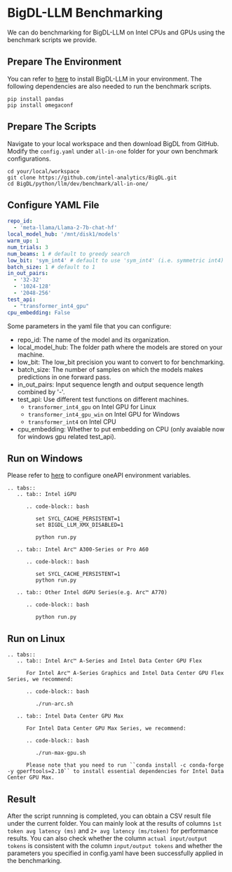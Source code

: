 # BigDL-LLM Benchmarking

We can do benchmarking for BigDL-LLM on Intel CPUs and GPUs using the benchmark scripts we provide.

## Prepare The Environment

You can refer to [here](https://bigdl.readthedocs.io/en/latest/doc/LLM/Overview/install.html) to install BigDL-LLM in your environment. The following dependencies are also needed to run the benchmark scripts.

```
pip install pandas
pip install omegaconf
```

## Prepare The Scripts

Navigate to your local workspace and then download BigDL from GitHub. Modify the `config.yaml` under `all-in-one` folder for your own benchmark configurations.

```
cd your/local/workspace
git clone https://github.com/intel-analytics/BigDL.git
cd BigDL/python/llm/dev/benchmark/all-in-one/
```

## Configure YAML File

```yaml
repo_id:
  - 'meta-llama/Llama-2-7b-chat-hf'
local_model_hub: '/mnt/disk1/models'
warm_up: 1
num_trials: 3
num_beams: 1 # default to greedy search
low_bit: 'sym_int4' # default to use 'sym_int4' (i.e. symmetric int4)
batch_size: 1 # default to 1
in_out_pairs:
  - '32-32'
  - '1024-128'
  - '2048-256'
test_api:
  - "transformer_int4_gpu"
cpu_embedding: False
```

Some parameters in the yaml file that you can configure:

- repo_id: The name of the model and its organization.
- local_model_hub: The folder path where the models are stored on your machine.
- low_bit: The low_bit precision you want to convert to for benchmarking.
- batch_size: The number of samples on which the models makes predictions in one forward pass.
- in_out_pairs: Input sequence length and output sequence length combined by '-'.
- test_api: Use different test functions on different machines.
  - `transformer_int4_gpu` on Intel GPU for Linux
  - `transformer_int4_gpu_win` on Intel GPU for Windows
  - `transformer_int4` on Intel CPU
- cpu_embedding: Whether to put embedding on CPU (only avaiable now for windows gpu related test_api).

## Run on Windows

Please refer to [here](https://bigdl.readthedocs.io/en/latest/doc/LLM/Overview/install_gpu.html#runtime-configuration) to configure oneAPI environment variables.

```eval_rst
.. tabs::
   .. tab:: Intel iGPU

      .. code-block:: bash

         set SYCL_CACHE_PERSISTENT=1
         set BIGDL_LLM_XMX_DISABLED=1

         python run.py

   .. tab:: Intel Arc™ A300-Series or Pro A60

      .. code-block:: bash

         set SYCL_CACHE_PERSISTENT=1
         python run.py

   .. tab:: Other Intel dGPU Series(e.g. Arc™ A770)

      .. code-block:: bash

         python run.py

```

## Run on Linux

```eval_rst
.. tabs::
   .. tab:: Intel Arc™ A-Series and Intel Data Center GPU Flex

      For Intel Arc™ A-Series Graphics and Intel Data Center GPU Flex Series, we recommend:

      .. code-block:: bash

         ./run-arc.sh

   .. tab:: Intel Data Center GPU Max

      For Intel Data Center GPU Max Series, we recommend:

      .. code-block:: bash

         ./run-max-gpu.sh

      Please note that you need to run ``conda install -c conda-forge -y gperftools=2.10`` to install essential dependencies for Intel Data Center GPU Max.

```

## Result

After the script runnning is completed, you can obtain a CSV result file under the current folder. You can mainly look at the results of columns `1st token avg latency (ms)` and `2+ avg latency (ms/token)` for  performance results. You can also check whether the column `actual input/output tokens` is consistent with the column `input/output tokens` and whether the parameters you specified in config.yaml have been successfully applied in the benchmarking.